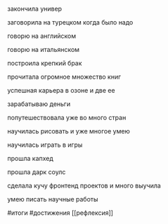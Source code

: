 закончила универ

заговорила на турецком когда было надо 

говорю на английском 

говорю на итальянском 

построила крепкий брак 

прочитала огромное множество книг

успешная карьера в озоне и две ее

зарабатываю деньги

попутешествовала уже во много стран

научилась рисовать и уже многое умею

научилась играть в игры 

прошла капхед

прошла дарк соулс

сделала кучу фронтенд проектов и много выучила

умею писать научные работы

#итоги #достижения
[[рефлексия]]
